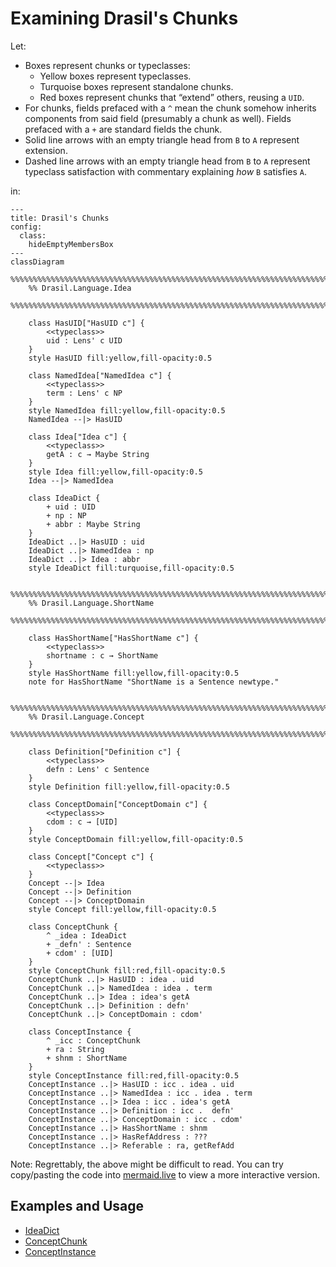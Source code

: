 # Examining Drasil's Chunks

Let:
* Boxes represent chunks or typeclasses:
  * Yellow boxes represent typeclasses.
  * Turquoise boxes represent standalone chunks.
  * Red boxes represent chunks that “extend” others, reusing a `UID`.
* For chunks, fields prefaced with a `^` mean the chunk somehow inherits
  components from said field (presumably a chunk as well). Fields prefaced with
  a `+` are standard fields the chunk.
* Solid line arrows with an empty triangle head from `B` to `A` represent
  extension.
* Dashed line arrows with an empty triangle head from `B` to `A` represent
  typeclass satisfaction with commentary explaining _how_ `B` satisfies `A`.

in:

```mermaid
---
title: Drasil's Chunks
config:
  class:
    hideEmptyMembersBox
---
classDiagram
    %%%%%%%%%%%%%%%%%%%%%%%%%%%%%%%%%%%%%%%%%%%%%%%%%%%%%%%%%%%%%%%%%%%%%%%%%%%
    %% Drasil.Language.Idea
    %%%%%%%%%%%%%%%%%%%%%%%%%%%%%%%%%%%%%%%%%%%%%%%%%%%%%%%%%%%%%%%%%%%%%%%%%%%

    class HasUID["HasUID c"] {
        <<typeclass>>
        uid : Lens' c UID
    }
    style HasUID fill:yellow,fill-opacity:0.5

    class NamedIdea["NamedIdea c"] {
        <<typeclass>>
        term : Lens' c NP
    }
    style NamedIdea fill:yellow,fill-opacity:0.5
    NamedIdea --|> HasUID

    class Idea["Idea c"] {
        <<typeclass>>
        getA : c → Maybe String
    }
    style Idea fill:yellow,fill-opacity:0.5
    Idea --|> NamedIdea

    class IdeaDict {
        + uid : UID
        + np : NP
        + abbr : Maybe String
    }
    IdeaDict ..|> HasUID : uid
    IdeaDict ..|> NamedIdea : np
    IdeaDict ..|> Idea : abbr
    style IdeaDict fill:turquoise,fill-opacity:0.5
    
    %%%%%%%%%%%%%%%%%%%%%%%%%%%%%%%%%%%%%%%%%%%%%%%%%%%%%%%%%%%%%%%%%%%%%%%%%%%
    %% Drasil.Language.ShortName
    %%%%%%%%%%%%%%%%%%%%%%%%%%%%%%%%%%%%%%%%%%%%%%%%%%%%%%%%%%%%%%%%%%%%%%%%%%%

    class HasShortName["HasShortName c"] {
        <<typeclass>>
        shortname : c → ShortName
    }
    style HasShortName fill:yellow,fill-opacity:0.5
    note for HasShortName "ShortName is a Sentence newtype."
    
    %%%%%%%%%%%%%%%%%%%%%%%%%%%%%%%%%%%%%%%%%%%%%%%%%%%%%%%%%%%%%%%%%%%%%%%%%%%
    %% Drasil.Language.Concept
    %%%%%%%%%%%%%%%%%%%%%%%%%%%%%%%%%%%%%%%%%%%%%%%%%%%%%%%%%%%%%%%%%%%%%%%%%%%

    class Definition["Definition c"] {
        <<typeclass>>
        defn : Lens' c Sentence
    }
    style Definition fill:yellow,fill-opacity:0.5

    class ConceptDomain["ConceptDomain c"] {
        <<typeclass>>
        cdom : c → [UID]
    }
    style ConceptDomain fill:yellow,fill-opacity:0.5

    class Concept["Concept c"] {
        <<typeclass>>
    }
    Concept --|> Idea
    Concept --|> Definition
    Concept --|> ConceptDomain
    style Concept fill:yellow,fill-opacity:0.5

    class ConceptChunk {
        ^ _idea : IdeaDict
        + _defn' : Sentence
        + cdom' : [UID]
    }
    style ConceptChunk fill:red,fill-opacity:0.5
    ConceptChunk ..|> HasUID : idea . uid
    ConceptChunk ..|> NamedIdea : idea . term
    ConceptChunk ..|> Idea : idea's getA
    ConceptChunk ..|> Definition : defn'
    ConceptChunk ..|> ConceptDomain : cdom'

    class ConceptInstance {
        ^ _icc : ConceptChunk
        + ra : String
        + shnm : ShortName
    }
    style ConceptInstance fill:red,fill-opacity:0.5
    ConceptInstance ..|> HasUID : icc . idea . uid
    ConceptInstance ..|> NamedIdea : icc . idea . term
    ConceptInstance ..|> Idea : icc . idea's getA
    ConceptInstance ..|> Definition : icc .  defn'
    ConceptInstance ..|> ConceptDomain : icc . cdom'
    ConceptInstance ..|> HasShortName : shnm
    ConceptInstance ..|> HasRefAddress : ???
    ConceptInstance ..|> Referable : ra, getRefAdd
```

Note: Regrettably, the above might be difficult to read. You can try
copy/pasting the code into [mermaid.live](https://mermaid.live/edit) to view a
more interactive version.

## Examples and Usage

* [IdeaDict](./examples/IdeaDict.md)
* [ConceptChunk](./examples/ConceptChunk.md)
* [ConceptInstance](./examples/ConceptInstance.md)
